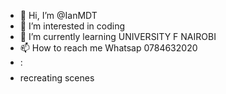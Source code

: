 - 👋 Hi, I’m @IanMDT
- 👀 I’m interested in coding
- 🌱 I’m currently learning UNIVERSITY F NAIROBI
- 📫 How to reach me Whatsap 0784632020
- : $$$$
-  recreating scenes

